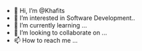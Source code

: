 - 👋 Hi, I’m @Khafits
- 👀 I’m interested in Software Development..
- 🌱 I’m currently learning ...
- 💞️ I’m looking to collaborate on ...
- 📫 How to reach me ...

<!---
Khafits/Khafits is a ✨ special ✨ repository because its `README.md` (this file) appears on your GitHub profile.
You can click the Preview link to take a look at your changes.
--->
